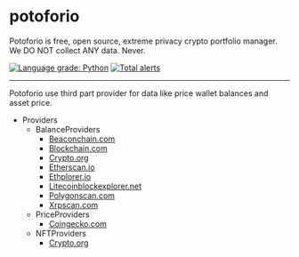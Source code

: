 # potoforio
Potoforio is free, open source, extreme privacy crypto portfolio manager. We DO NOT collect ANY data. Never.

[![Language grade: Python](https://img.shields.io/lgtm/grade/python/g/misaka-eth/potoforio.svg?logo=lgtm&logoWidth=18)](https://lgtm.com/projects/g/misaka-eth/potoforio/context:python)
[![Total alerts](https://img.shields.io/lgtm/alerts/g/misaka-eth/potoforio.svg?logo=lgtm&logoWidth=18)](https://lgtm.com/projects/g/misaka-eth/potoforio/alerts/)

---
Potoforio use third part provider for data like price wallet balances and asset price.

- Providers
  - BalanceProviders
    - [Beaconchain.com](https://github.com/misaka-eth/potoforio/blob/main/potoforio/providers/beaconchain/beaconchain.py)
    - [Blockchain.com](https://github.com/misaka-eth/potoforio/blob/main/potoforio/providers/blockchain/blockchain.py)
    - [Crypto.org](https://github.com/misaka-eth/potoforio/blob/main/potoforio/providers/cryptocom/cryptocom.py)
    - [Etherscan.io](https://github.com/misaka-eth/potoforio/blob/main/potoforio/providers/etherscan/etherscan.py)
    - [Ethplorer.io](https://github.com/misaka-eth/potoforio/blob/main/potoforio/providers/ethplorer/ethplorer.py)
    - [Litecoinblockexplorer.net](https://github.com/misaka-eth/potoforio/blob/main/potoforio/providers/litecoinblockexplorer/litecoinblockexplorer.py)
    - [Polygonscan.com](https://github.com/misaka-eth/potoforio/blob/main/potoforio/providers/polygonscan/polygonscan.py)
    - [Xrpscan.com](https://github.com/misaka-eth/potoforio/tree/main/potoforio/providers/xrpscan)
  - PriceProviders
    - [Coingecko.com](https://github.com/misaka-eth/potoforio/tree/main/potoforio/providers/coingecko)
  - NFTProviders
    - [Crypto.org](https://github.com/misaka-eth/potoforio/blob/main/potoforio/providers/cryptocom/cryptocom.py)